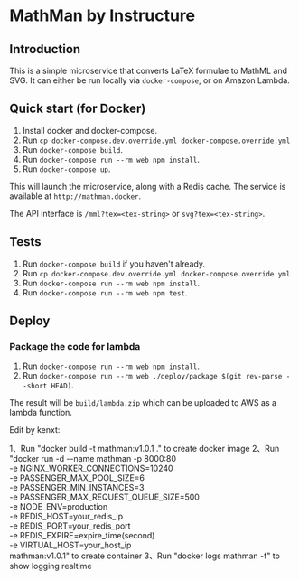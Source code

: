 # MathMan by Instructure
## Introduction
This is a simple microservice that converts LaTeX formulae to MathML and SVG.
It can either be run locally via `docker-compose`, or on Amazon Lambda.

## Quick start (for Docker)
1. Install docker and docker-compose.
2. Run `cp docker-compose.dev.override.yml docker-compose.override.yml`
3. Run `docker-compose build`.
4. Run `docker-compose run --rm web npm install`.
5. Run `docker-compose up`.

This will launch the microservice, along with a Redis cache. The service
is available at `http://mathman.docker`.

The API interface is `/mml?tex=<tex-string>` or `svg?tex=<tex-string>`.

## Tests
1. Run `docker-compose build` if you haven't already.
2. Run `cp docker-compose.dev.override.yml docker-compose.override.yml`
3. Run `docker-compose run --rm web npm install`.
4. Run `docker-compose run --rm web npm test`.

## Deploy

### Package the code for lambda

1. Run `docker-compose run --rm web npm install`.
2. Run `docker-compose run --rm web ./deploy/package $(git rev-parse
   --short HEAD)`.

The result will be `build/lambda.zip` which can be uploaded to AWS as a
lambda function.

Edit by kenxt:


1、Run "docker build -t mathman:v1.0.1 ." to create docker image
2、Run "docker run -d --name mathman -p 8000:80  \
    -e NGINX_WORKER_CONNECTIONS=10240 \
    -e PASSENGER_MAX_POOL_SIZE=6 \
    -e PASSENGER_MIN_INSTANCES=3 \
    -e PASSENGER_MAX_REQUEST_QUEUE_SIZE=500 \
    -e NODE_ENV=production \
    -e REDIS_HOST=your_redis_ip \
    -e REDIS_PORT=your_redis_port \
    -e REDIS_EXPIRE=expire_time(second) \
    -e VIRTUAL_HOST=your_host_ip \
    mathman:v1.0.1" 
    to create container
 3、Run "docker logs mathman -f" to show logging realtime
